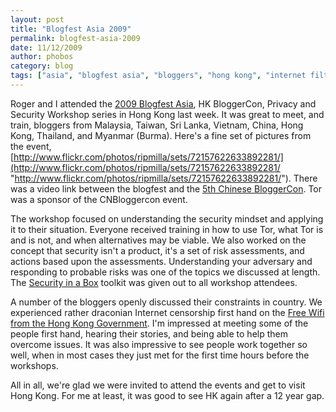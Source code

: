 ```yaml
---
layout: post
title: "Blogfest Asia 2009"
permalink: blogfest-asia-2009
date: 11/12/2009
author: phobos
category: blog
tags: ["asia", "blogfest asia", "bloggers", "hong kong", "internet filtering", "privacy workshop", "progress", "security workshop"]
---
```


Roger and I attended the [2009 Blogfest Asia](http://www.blogfest.asia/), HK BloggerCon, Privacy and Security Workshop series in Hong Kong last week. It was great to meet, and train, bloggers from Malaysia, Taiwan, Sri Lanka, Vietnam, China, Hong Kong, Thailand, and Myanmar (Burma). Here's a fine set of pictures from the event, [http://www.flickr.com/photos/ripmilla/sets/72157622633892281/](http://www.flickr.com/photos/ripmilla/sets/72157622633892281/ "http://www.flickr.com/photos/ripmilla/sets/72157622633892281/"). There was a video link between the blogfest and the [5th Chinese BloggerCon](http://globalvoicesonline.org/2009/11/12/the-5th-chinese-blogger-conference-micro-power-and-a-boarder-world/). Tor was a sponsor of the CNBloggercon event.

The workshop focused on understanding the security mindset and applying it to their situation. Everyone received training in how to use Tor, what Tor is and is not, and when alternatives may be viable. We also worked on the concept that security isn't a product, it's a set of risk assessments, and actions based upon the assessments. Understanding your adversary and responding to probable risks was one of the topics we discussed at length. The [Security in a Box](http://security.ngoinabox.org/) toolkit was given out to all workshop attendees.

A number of the bloggers openly discussed their constraints in country. We experienced rather draconian Internet censorship first hand on the [Free Wifi from the Hong Kong Government](http://www.gov.hk/en/theme/wifi/program/index.htm). I'm impressed at meeting some of the people first hand, hearing their stories, and being able to help them overcome issues. It was also impressive to see people work together so well, when in most cases they just met for the first time hours before the workshops.

All in all, we're glad we were invited to attend the events and get to visit Hong Kong. For me at least, it was good to see HK again after a 12 year gap.

